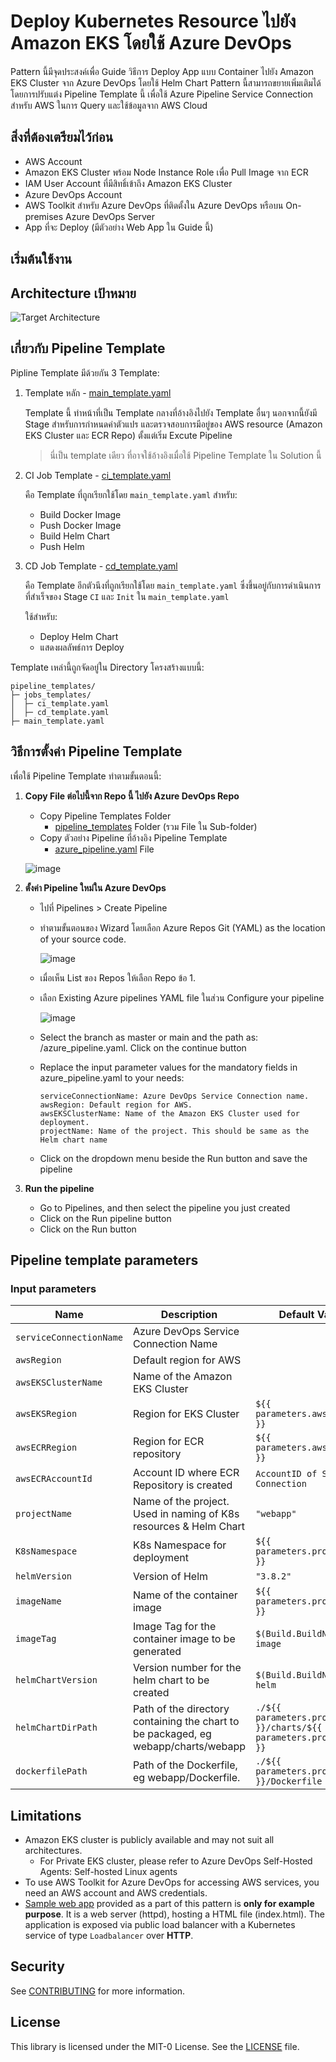 # Deploy Kubernetes Resource ไปยัง Amazon EKS โดยใช้ Azure DevOps
Pattern นี้มีจุดประสงค์เพื่อ Guide วิธีการ Deploy App แบบ Container ไปยัง Amazon EKS Cluster จาก Azure DevOps โดยใช้ Helm Chart 
Pattern นี้สามารถขยายเพิ่มเติมได้โดยการปรับแต่ง Pipeline Template นี้ เพื่อใช้ Azure Pipeline Service Connection สำหรับ AWS ในการ Query และใช้ข้อมูลจาก AWS Cloud

## สิ่งที่ต้องเตรียมไว้ก่อน
- AWS Account
- Amazon EKS Cluster พร้อม Node Instance Role เพื่อ Pull Image จาก ECR
- IAM User Account ที่มีสิทธิ์เข้าถึง Amazon EKS Cluster
- Azure DevOps Account
- AWS Toolkit สำหรับ Azure DevOps ที่ติดตั้งใน Azure DevOps หรือบน On-premises Azure DevOps Server
- App ที่จะ Deploy (มีตัวอย่าง Web App ใน Guide นี้)

## เริ่มต้นใช้งาน

## Architecture เป้าหมาย
![Target Architecture](./docs/img/Architecture.png "Target Architecture")
## เกี่ยวกับ Pipeline Template
Pipline Template มีด้วยกัน 3 Template:

1. Template หลัก - [main_template.yaml](./pipeline_templates/main_template.yaml)

    Template นี้ ทำหน้าที่เป็น Template กลางที่อ้างอิงไปยัง Template อื่นๆ นอกจากนี้ยังมี Stage สำหรับการกำหนดค่าตัวแปร และตรวจสอบการมีอยู่ของ AWS resource (Amazon EKS Cluster และ ECR Repo) ตั้งแต่เริ่ม Excute Pipeline

    >นี่เป็น template เดียว ที่อาจใช้อ้างอิงเมื่อใช้ Pipeline Template ใน Solution นี้

2. CI Job Template - [ci_template.yaml](./pipeline_templates/job_templates/ci_template.yaml)

    คือ Template ที่ถูกเรียกใช้โดย `main_template.yaml` สำหรับ:
    - Build Docker Image
    - Push Docker Image
    - Build Helm Chart
    - Push Helm

3. CD Job Template - [cd_template.yaml](./pipeline_templates/job_templates/cd_template.yaml)

    คือ Template อีกตัวนึงที่ถูกเรียกใช้โดย `main_template.yaml` ซึ่งขึ้นอยู่กับการดำเนินการที่สำเร็จของ Stage `CI` และ `Init` ใน `main_template.yaml` 
    
    ใช้สำหรับ:
    - Deploy Helm Chart
    - แสดงผลลัพธ์การ Deploy

Template เหล่านี้ถูกจัดอยู่ใน Directory โครงสร้างแบบนี้:
```
pipeline_templates/
├─ jobs_templates/
│  ├─ ci_template.yaml
│  ├─ cd_template.yaml
├─ main_template.yaml
```

## วิธีการตั้งค่า Pipeline Template
เพื่อใช้ Pipeline Template ทำตามขั้นตอนนี้:
1. **Copy File ต่อไปนี้จาก Repo นี้ ไปยัง Azure DevOps Repo**
    * Copy Pipeline Templates Folder
        - [pipeline_templates](./pipeline_templates/) Folder (รวม File ใน Sub-folder)
    * Copy ตัวอย่าง Pipeline ที่อ้างอิง Pipeline Template
        - [azure_pipeline.yaml](./azure_pipeline.yaml) File
    
    ![image](https://github.com/user-attachments/assets/66bfd608-da28-4f9f-adff-68feccb27c88)

2. **ตั้งค่า Pipeline ใหม่ใน Azure DevOps**
    * ไปที่ Pipelines > Create Pipeline
    * ทำตามขั้นตอนของ Wizard โดยเลือก Azure Repos Git (YAML) as the location of your source code.

      ![image](https://github.com/user-attachments/assets/ea41da05-545a-4005-b1a5-66285e50844a)

    * เมื่อเห็น List ของ Repos ให้เลือก Repo ข้อ 1.
    * เลือก Existing Azure pipelines YAML file ในส่วน Configure your pipeline

      ![image](https://github.com/user-attachments/assets/0476cf5c-b73f-4bb8-8aa8-510a5ce73c7a)

    * Select the branch as master or main and the path as: /azure_pipeline.yaml. Click on the continue button
    * Replace the input parameter values for the mandatory fields in azure_pipeline.yaml to your needs:
        ```
        serviceConnectionName: Azure DevOps Service Connection name.
        awsRegion: Default region for AWS.
        awsEKSClusterName: Name of the Amazon EKS Cluster used for deployment.
        projectName: Name of the project. This should be same as the Helm chart name
        ```
    * Click on the dropdown menu beside the Run button and save the pipeline
3. **Run the pipeline**
    * Go to Pipelines, and then select the pipeline you just created
    * Click on the Run pipeline button
    * Click on the Run button

## Pipeline template parameters
### Input parameters

| Name                       | Description                                                     | Default Value         |
| -------------------------  | ----------------------------------------------------------------| --------------------- |
| `serviceConnectionName`    | Azure DevOps Service Connection Name                            |                       |
| `awsRegion`                | Default region for AWS                                          |                       |
| `awsEKSClusterName`        | Name of the Amazon EKS Cluster                                  |                       |
| `awsEKSRegion`             | Region for EKS Cluster                                          | `${{ parameters.awsRegion }}` |
| `awsECRRegion`             | Region for ECR repository                                       | `${{ parameters.awsRegion }}` |
| `awsECRAccountId`          | Account ID where ECR Repository is created                      | `AccountID of Service Connection` |
| `projectName`              | Name of the project. Used in naming of K8s resources & Helm Chart  | `"webapp"` |
| `K8sNamespace`             | K8s Namespace for deployment                                    | `${{ parameters.projectName }}` |
| `helmVersion`              | Version of Helm                                                 | `"3.8.2"` |
| `imageName`                | Name of the container image                                     | `${{ parameters.projectName }}` |
| `imageTag`                 | Image Tag for the container image to be generated               | `$(Build.BuildNumber)-image` |
| `helmChartVersion`         | Version number for the helm chart to be created                 | `$(Build.BuildNumber)-helm`  |
| `helmChartDirPath`         | Path of the directory containing the chart to be packaged, eg webapp/charts/webapp | `./${{ parameters.projectName }}/charts/${{ parameters.projectName }}` |
| `dockerfilePath`           | Path of the Dockerfile, eg webapp/Dockerfile.                   | `./${{ parameters.projectName }}/Dockerfile` |

## Limitations
- Amazon EKS cluster is publicly available and may not suit all architectures.
    - For Private EKS cluster, please refer to Azure DevOps Self-Hosted Agents: Self-hosted Linux agents
- To use AWS Toolkit for Azure DevOps for accessing AWS services, you need an AWS account and AWS credentials.
- [Sample web app](./webapp/charts/README.md) provided as a part of this pattern is **only for example purpose**. It is a web server (httpd), hosting a HTML file (index.html). The application is exposed via public load balancer with a Kubernetes service of type `Loadbalancer` over **HTTP**.

## Security

See [CONTRIBUTING](CONTRIBUTING.md#security-issue-notifications) for more information.

## License

This library is licensed under the MIT-0 License. See the [LICENSE](./LICENSE) file.
